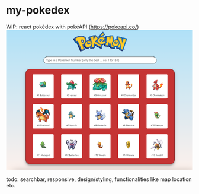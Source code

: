# my-pokedex

WIP: react pokédex with pokéAPI (https://pokeapi.co/)
![My Image](public/assets/preview.png)

todo: searchbar, responsive, design/styling, functionalities like map location etc.
